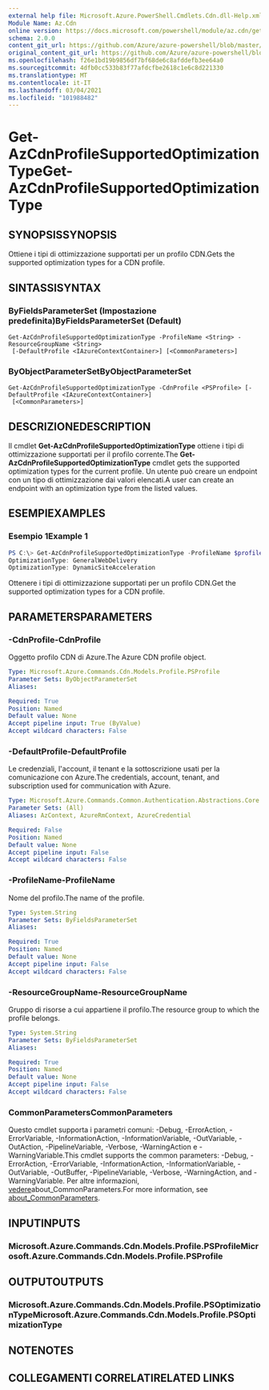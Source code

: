 ```yaml
---
external help file: Microsoft.Azure.PowerShell.Cmdlets.Cdn.dll-Help.xml
Module Name: Az.Cdn
online version: https://docs.microsoft.com/powershell/module/az.cdn/get-azcdnprofilesupportedoptimizationtype
schema: 2.0.0
content_git_url: https://github.com/Azure/azure-powershell/blob/master/src/Cdn/Cdn/help/Get-AzCdnProfileSupportedOptimizationType.md
original_content_git_url: https://github.com/Azure/azure-powershell/blob/master/src/Cdn/Cdn/help/Get-AzCdnProfileSupportedOptimizationType.md
ms.openlocfilehash: f26e1bd19b9856df7bf68de6c8afddefb3ee64a0
ms.sourcegitcommit: 4dfb0cc533b83f77afdcfbe2618c1e6c8d221330
ms.translationtype: MT
ms.contentlocale: it-IT
ms.lasthandoff: 03/04/2021
ms.locfileid: "101988482"
---
```

# <span data-ttu-id="5d4fa-101">Get-AzCdnProfileSupportedOptimizationType</span><span class="sxs-lookup"><span data-stu-id="5d4fa-101">Get-AzCdnProfileSupportedOptimizationType</span></span>

## <span data-ttu-id="5d4fa-102">SYNOPSIS</span><span class="sxs-lookup"><span data-stu-id="5d4fa-102">SYNOPSIS</span></span>
<span data-ttu-id="5d4fa-103">Ottiene i tipi di ottimizzazione supportati per un profilo CDN.</span><span class="sxs-lookup"><span data-stu-id="5d4fa-103">Gets the supported optimization types for a CDN profile.</span></span>

## <span data-ttu-id="5d4fa-104">SINTASSI</span><span class="sxs-lookup"><span data-stu-id="5d4fa-104">SYNTAX</span></span>

### <span data-ttu-id="5d4fa-105">ByFieldsParameterSet (Impostazione predefinita)</span><span class="sxs-lookup"><span data-stu-id="5d4fa-105">ByFieldsParameterSet (Default)</span></span>
```
Get-AzCdnProfileSupportedOptimizationType -ProfileName <String> -ResourceGroupName <String>
 [-DefaultProfile <IAzureContextContainer>] [<CommonParameters>]
```

### <span data-ttu-id="5d4fa-106">ByObjectParameterSet</span><span class="sxs-lookup"><span data-stu-id="5d4fa-106">ByObjectParameterSet</span></span>
```
Get-AzCdnProfileSupportedOptimizationType -CdnProfile <PSProfile> [-DefaultProfile <IAzureContextContainer>]
 [<CommonParameters>]
```

## <span data-ttu-id="5d4fa-107">DESCRIZIONE</span><span class="sxs-lookup"><span data-stu-id="5d4fa-107">DESCRIPTION</span></span>
<span data-ttu-id="5d4fa-108">Il cmdlet **Get-AzCdnProfileSupportedOptimizationType** ottiene i tipi di ottimizzazione supportati per il profilo corrente.</span><span class="sxs-lookup"><span data-stu-id="5d4fa-108">The **Get-AzCdnProfileSupportedOptimizationType** cmdlet gets the supported optimization types for the current profile.</span></span> <span data-ttu-id="5d4fa-109">Un utente può creare un endpoint con un tipo di ottimizzazione dai valori elencati.</span><span class="sxs-lookup"><span data-stu-id="5d4fa-109">A user can create an endpoint with an optimization type from the listed values.</span></span>

## <span data-ttu-id="5d4fa-110">ESEMPI</span><span class="sxs-lookup"><span data-stu-id="5d4fa-110">EXAMPLES</span></span>

### <span data-ttu-id="5d4fa-111">Esempio 1</span><span class="sxs-lookup"><span data-stu-id="5d4fa-111">Example 1</span></span>
```powershell
PS C:\> Get-AzCdnProfileSupportedOptimizationType -ProfileName $profileName -ResourceGroupName $resourceGroupName
OptimizationType: GeneralWebDelivery
OptimizationType: DynamicSiteAcceleration
```

<span data-ttu-id="5d4fa-112">Ottenere i tipi di ottimizzazione supportati per un profilo CDN.</span><span class="sxs-lookup"><span data-stu-id="5d4fa-112">Get the supported optimization types for a CDN profile.</span></span>

## <span data-ttu-id="5d4fa-113">PARAMETERS</span><span class="sxs-lookup"><span data-stu-id="5d4fa-113">PARAMETERS</span></span>

### <span data-ttu-id="5d4fa-114">-CdnProfile</span><span class="sxs-lookup"><span data-stu-id="5d4fa-114">-CdnProfile</span></span>
<span data-ttu-id="5d4fa-115">Oggetto profilo CDN di Azure.</span><span class="sxs-lookup"><span data-stu-id="5d4fa-115">The Azure CDN profile object.</span></span>

```yaml
Type: Microsoft.Azure.Commands.Cdn.Models.Profile.PSProfile
Parameter Sets: ByObjectParameterSet
Aliases:

Required: True
Position: Named
Default value: None
Accept pipeline input: True (ByValue)
Accept wildcard characters: False
```

### <span data-ttu-id="5d4fa-116">-DefaultProfile</span><span class="sxs-lookup"><span data-stu-id="5d4fa-116">-DefaultProfile</span></span>
<span data-ttu-id="5d4fa-117">Le credenziali, l'account, il tenant e la sottoscrizione usati per la comunicazione con Azure.</span><span class="sxs-lookup"><span data-stu-id="5d4fa-117">The credentials, account, tenant, and subscription used for communication with Azure.</span></span>

```yaml
Type: Microsoft.Azure.Commands.Common.Authentication.Abstractions.Core.IAzureContextContainer
Parameter Sets: (All)
Aliases: AzContext, AzureRmContext, AzureCredential

Required: False
Position: Named
Default value: None
Accept pipeline input: False
Accept wildcard characters: False
```

### <span data-ttu-id="5d4fa-118">-ProfileName</span><span class="sxs-lookup"><span data-stu-id="5d4fa-118">-ProfileName</span></span>
<span data-ttu-id="5d4fa-119">Nome del profilo.</span><span class="sxs-lookup"><span data-stu-id="5d4fa-119">The name of the profile.</span></span>

```yaml
Type: System.String
Parameter Sets: ByFieldsParameterSet
Aliases:

Required: True
Position: Named
Default value: None
Accept pipeline input: False
Accept wildcard characters: False
```

### <span data-ttu-id="5d4fa-120">-ResourceGroupName</span><span class="sxs-lookup"><span data-stu-id="5d4fa-120">-ResourceGroupName</span></span>
<span data-ttu-id="5d4fa-121">Gruppo di risorse a cui appartiene il profilo.</span><span class="sxs-lookup"><span data-stu-id="5d4fa-121">The resource group to which the profile belongs.</span></span>

```yaml
Type: System.String
Parameter Sets: ByFieldsParameterSet
Aliases:

Required: True
Position: Named
Default value: None
Accept pipeline input: False
Accept wildcard characters: False
```

### <span data-ttu-id="5d4fa-122">CommonParameters</span><span class="sxs-lookup"><span data-stu-id="5d4fa-122">CommonParameters</span></span>
<span data-ttu-id="5d4fa-123">Questo cmdlet supporta i parametri comuni: -Debug, -ErrorAction, -ErrorVariable, -InformationAction, -InformationVariable, -OutVariable, -OutAction, -PipelineVariable, -Verbose, -WarningAction e -WarningVariable.</span><span class="sxs-lookup"><span data-stu-id="5d4fa-123">This cmdlet supports the common parameters: -Debug, -ErrorAction, -ErrorVariable, -InformationAction, -InformationVariable, -OutVariable, -OutBuffer, -PipelineVariable, -Verbose, -WarningAction, and -WarningVariable.</span></span> <span data-ttu-id="5d4fa-124">Per altre informazioni, [vedere](http://go.microsoft.com/fwlink/?LinkID=113216)about_CommonParameters.</span><span class="sxs-lookup"><span data-stu-id="5d4fa-124">For more information, see [about_CommonParameters](http://go.microsoft.com/fwlink/?LinkID=113216).</span></span>

## <span data-ttu-id="5d4fa-125">INPUT</span><span class="sxs-lookup"><span data-stu-id="5d4fa-125">INPUTS</span></span>

### <span data-ttu-id="5d4fa-126">Microsoft.Azure.Commands.Cdn.Models.Profile.PSProfile</span><span class="sxs-lookup"><span data-stu-id="5d4fa-126">Microsoft.Azure.Commands.Cdn.Models.Profile.PSProfile</span></span>

## <span data-ttu-id="5d4fa-127">OUTPUT</span><span class="sxs-lookup"><span data-stu-id="5d4fa-127">OUTPUTS</span></span>

### <span data-ttu-id="5d4fa-128">Microsoft.Azure.Commands.Cdn.Models.Profile.PSOptimizationType</span><span class="sxs-lookup"><span data-stu-id="5d4fa-128">Microsoft.Azure.Commands.Cdn.Models.Profile.PSOptimizationType</span></span>

## <span data-ttu-id="5d4fa-129">NOTE</span><span class="sxs-lookup"><span data-stu-id="5d4fa-129">NOTES</span></span>

## <span data-ttu-id="5d4fa-130">COLLEGAMENTI CORRELATI</span><span class="sxs-lookup"><span data-stu-id="5d4fa-130">RELATED LINKS</span></span>
